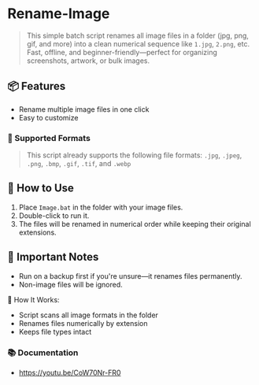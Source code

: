 # Rename-Image

> This simple batch script renames all image files in a folder (jpg, png, gif, and more) into a clean numerical sequence like `1.jpg`, `2.png`, etc. Fast, offline, and beginner-friendly—perfect for organizing screenshots, artwork, or bulk images.

## 📦 Features

- Rename multiple image files in one click
- Easy to customize

### 🔗 Supported Formats
> This script already supports the following file formats:
> `.jpg`, `.jpeg`, `.png`, `.bmp`, `.gif`, `.tif`, and `.webp`

## 🔧 How to Use

1. Place `Image.bat` in the folder with your image files.
2. Double-click to run it.
3. The files will be renamed in numerical order while keeping their original extensions.

## 🚫 Important Notes

- Run on a backup first if you're unsure—it renames files permanently.
- Non-image files will be ignored.

💾 How It Works:
- Script scans all image formats in the folder
- Renames files numerically by extension
- Keeps file types intact

### 📚 Documentation
- https://youtu.be/CoW70Nr-FR0

